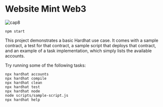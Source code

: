 # Website Mint Web3 

![cap8](https://user-images.githubusercontent.com/92336281/193180108-47f031ee-8f7a-4368-84be-dca02747e253.png)

```npm start``` 

This project demonstrates a basic Hardhat use case. It comes with a sample contract, a test for that contract, a sample script that deploys that contract, and an example of a task implementation, which simply lists the available accounts.

Try running some of the following tasks:

```shell
npx hardhat accounts
npx hardhat compile
npx hardhat clean
npx hardhat test
npx hardhat node
node scripts/sample-script.js
npx hardhat help
```
